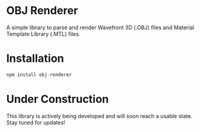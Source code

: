 # OBJ Renderer

A simple library to parse and render Wavefront 3D (.OBJ) files
and Material Template Library (.MTL) files.

# Installation

```javascript
npm install obj-renderer
```

# Under Construction
This library is actively being developed and will soon reach
a usable state. Stay tuned for updates!




